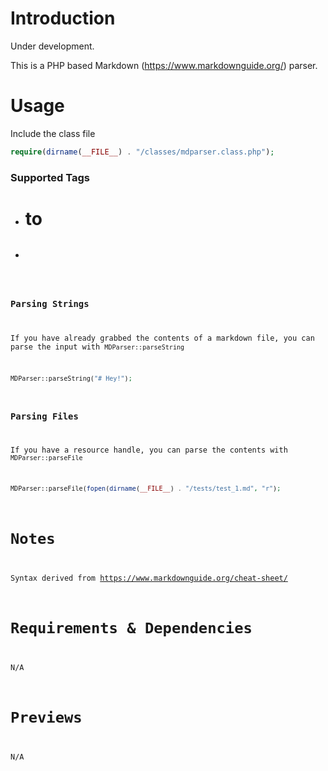 # Introduction
Under development.

This is a PHP based Markdown (https://www.markdownguide.org/) parser.

# Usage
Include the class file
```PHP
require(dirname(__FILE__) . "/classes/mdparser.class.php");
```

### Supported Tags
- <H1> to <H6>
- <code>

### Parsing Strings
If you have already grabbed the contents of a markdown file, you can parse the input with `MDParser::parseString`

```PHP
MDParser::parseString("# Hey!");
```

### Parsing Files
If you have a resource handle, you can parse the contents with `MDParser::parseFile`

```PHP
MDParser::parseFile(fopen(dirname(__FILE__) . "/tests/test_1.md", "r");
```

# Notes
Syntax derived from https://www.markdownguide.org/cheat-sheet/

# Requirements & Dependencies
N/A

# Previews
N/A
